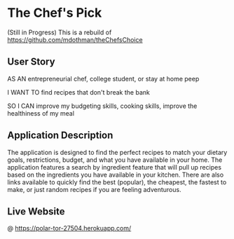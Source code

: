 # The Chef's Pick
(Still in Progress) This is a rebuild of  https://github.com/mdothman/theChefsChoice

## User Story

AS AN entrepreneurial chef, college student, or stay at home peep

I WANT TO find recipes that don't break the bank

SO I CAN improve my budgeting skills, cooking skills, improve the healthiness of my meal

## Application Description
The application is designed to find the perfect recipes to match your dietary goals, restrictions, budget, and what you have available in your home.
The application features a search by ingredient feature that will pull up recipes based on the ingredients you have available in your kitchen.
There are also links available to quickly find the best (popular), the cheapest, the fastest to make, or just random recipes if you are feeling adventurous.

## Live Website
@ https://polar-tor-27504.herokuapp.com/
